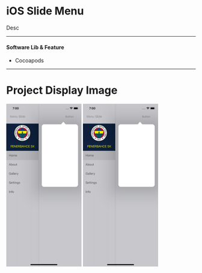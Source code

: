 # iOS Slide Menu
Desc

<hr/>

#### Software Lib & Feature

- Cocoapods


<hr/>

# Project Display Image
<p>
  
<img src="https://github.com/erdenmustafa/ios_slide_Menu/blob/main/Screen/1.png" width="200" style="max-width:100%;"></a>
<img src="https://github.com/erdenmustafa/ios_slide_Menu/blob/main/Screen/1.png" width="200" style="max-width:100%;"></a>

</p>  

